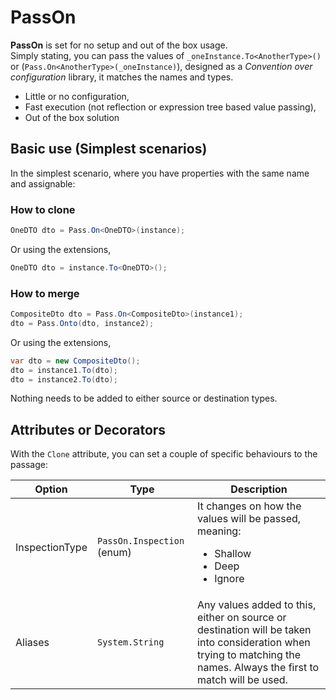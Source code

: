 # PassOn

**PassOn** is set for no setup and out of the box usage.     
Simply stating, you can pass the values of `_oneInstance.To<AnotherType>()` or (`Pass.On<AnotherType>(_oneInstance)`), designed as a _Convention over configuration_ library, it matches the names and types. 
- Little or no configuration,
- Fast execution (not reflection or expression tree based value passing),
- Out of the box solution

##  Basic use (Simplest scenarios)
In the simplest scenario, where you have properties with the same name and assignable: 

### How to clone
```csharp
OneDTO dto = Pass.On<OneDTO>(instance);
```
Or using the extensions,
```csharp
OneDTO dto = instance.To<OneDTO>();
```

###  How to merge
```csharp
CompositeDto dto = Pass.On<CompositeDto>(instance1);
dto = Pass.Onto(dto, instance2);
```
Or using the extensions,
```csharp
var dto = new CompositeDto();
dto = instance1.To(dto);
dto = instance2.To(dto);
```
Nothing needs to be added to either source or destination types.

## Attributes or Decorators

With the `Clone` attribute, you can set a couple of specific behaviours to the passage:

| Option | Type | Description |
|---------|---------|---------|
| InspectionType | `PassOn.Inspection` (enum) | It changes on how the values will be passed, meaning: <ul><li>Shallow</li><li>Deep</li><li>Ignore</li></ul>
| Aliases | `System.String` | Any values added to this, either on source or destination will be taken into consideration when trying to matching the names. Always the first to match will be used.